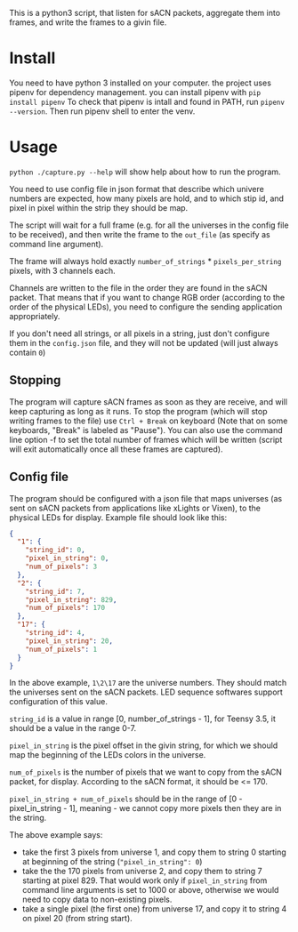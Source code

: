 This is a python3 script, that listen for sACN packets, aggregate them into frames, and write the frames to a givin file.

# Install
You need to have python 3 installed on your computer.
the project uses pipenv for dependency management. you can install pipenv with `pip install pipenv`
To check that pipenv is intall and found in PATH, run `pipenv --version`.
Then run pipenv shell to enter the venv.

# Usage
`python ./capture.py --help` will show help about how to run the program.

You need to use config file in json format that describe which univere numbers are expected, how many pixels are hold, and to which stip id, and pixel in pixel within the strip they should be map.

The script will wait for a full frame (e.g. for all the universes in the config file to be received), and then write the frame to the `out_file` (as specify as command line argument).

The frame will always hold exactly `number_of_strings` * `pixels_per_string` pixels, with 3 channels each.

Channels are written to the file in the order they are found in the sACN packet. That means that if you want to change RGB order (according to the order of the physical LEDs), you need to configure the sending application appropriately.

If you don't need all strings, or all pixels in a string, just don't configure them in the `config.json` file, and they will not be updated (will just always contain `0`)

## Stopping
The program will capture sACN frames as soon as they are receive, and will keep capturing as long as it runs. To stop the program (which will stop writing frames to the file) use `Ctrl + Break` on keyboard (Note that on some keyboards, "Break" is labeled as "Pause").
You can also use the command line option -f to set the total number of frames which will be written (script will exit automatically once all these frames are captured).

## Config file
The program should be configured with a json file that maps universes (as sent on sACN packets from applications like xLights or Vixen), to the physical LEDs for display.
Example file should look like this:
```json
{
  "1": {
    "string_id": 0,
    "pixel_in_string": 0,
    "num_of_pixels": 3
  },
  "2": {
    "string_id": 7,
    "pixel_in_string": 829,
    "num_of_pixels": 170
  },
  "17": {
    "string_id": 4,
    "pixel_in_string": 20,
    "num_of_pixels": 1
  }
}
``` 
In the above example, `1\2\17` are the universe numbers. They should match the universes sent on the sACN packets. LED sequence softwares support configuration of this value.

`string_id` is a value in range [0, number_of_strings - 1], for Teensy 3.5, it should be a value in the range 0-7.

`pixel_in_string` is the pixel offset in the givin string, for which we should map the beginning of the LEDs colors in the universe.

`num_of_pixels` is the number of pixels that we want to copy from the sACN packet, for display. According to the sACN format, it should be <= 170.

`pixel_in_string + num_of_pixels` should be in the range of [0 - pixel_in_string - 1], meaning - we cannot copy more pixels then they are in the string.

The above example says: 
- take the first 3 pixels from universe 1, and copy them to string 0 starting at beginning of the string (`"pixel_in_string": 0`)
- take the the 170 pixels from universe 2, and copy them to string 7 starting at pixel 829. That would work only if `pixel_in_string` from command line arguments is set to 1000 or above, otherwise we would need to copy data to non-existing pixels.
- take a single pixel (the first one) from universe 17, and copy it to string 4 on pixel 20 (from string start).



    
